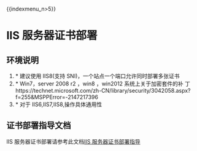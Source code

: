 {{indexmenu_n>5}}

# IIS 服务器证书部署

## 环境说明

1.  \* 建议使用 IIS8(支持 SNI)，一个站点一个端口允许同时部署多张证书
2.  \* Win7，server 2008 r2 ，win8 ，win2012 系统上关于加密套件的补
    丁https://technet.microsoft.com/zh-CN/library/security/3042058.aspx?f=255\&MSPPError=-2147217396
3.  \* 对于 IIS6,IIS7,IIS8,操作具体通用性

## 证书部署指导文档

IIS 服务器证书部署请参考此文档[IIS
服务器证书部署指导](http://sslfiles.cn-bj.ufileos.com/IIS上证书部署.pdf)
